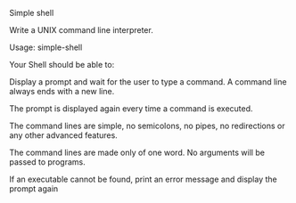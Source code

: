 Simple shell 

Write a UNIX command line interpreter.

Usage: simple-shell

Your Shell should be able to:

Display a prompt and wait for the user to type a command. A command line always ends with a new line.

The prompt is displayed again every time a command is executed.

The command lines are simple, no semicolons, no pipes, no redirections or any other advanced features.

The command lines are made only of one word. No arguments will be passed to programs.

If an executable cannot be found, print an error message and display the prompt again
